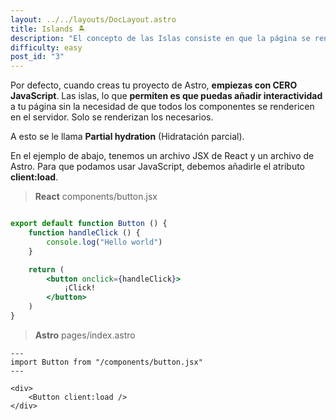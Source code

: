 ```yaml
---
layout: ../../layouts/DocLayout.astro
title: Islands 🏝️
description: "El concepto de las Islas consiste en que la página se renderice en el servidor y solo se use el JavaScript necesario."
difficulty: easy
post_id: "3"
---
```


Por defecto, cuando creas tu proyecto de Astro, **empiezas con CERO JavaScript**. Las islas, lo que **permiten es que puedas añadir interactividad** a tu página sin la necesidad de que todos los componentes se rendericen en el servidor. Solo se renderizan los necesarios.

A esto se le llama **Partial hydration** (Hidratación parcial). 

En el ejemplo de abajo, tenemos un archivo JSX de React y un archivo de Astro. Para que podamos usar JavaScript, debemos añadirle el atributo **client:load**.

> **React** components/button.jsx
```jsx

export default function Button () {
    function handleClick () {
        console.log("Hello world")
    }

    return (
        <button onclick={handleClick}>
            ¡Click!
        </button>
    )
}

```

> **Astro** pages/index.astro

```astro
---
import Button from "/components/button.jsx"
---

<div>
    <Button client:load />
</div>
```
